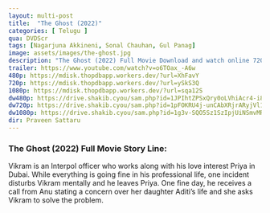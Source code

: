 ```yaml
---
layout: multi-post
title:  "The Ghost (2022)"
categories: [ Telugu ]
qua: DVDScr
tags: [Nagarjuna Akkineni, Sonal Chauhan, Gul Panag]
image: assets/images/the-ghost.jpg
description: "The Ghost (2022) Full Movie Download and watch online 720p low file size 500 mb."
trailer: https://www.youtube.com/watch?v=o6TOax_-A6w
480p: https://mdisk.thopdbapp.workers.dev/?url=XhFavY
720p: https://mdisk.thopdbapp.workers.dev/?url=ySkS3Q
1080p: https://mdisk.thopdbapp.workers.dev/?url=sqa12S
dw480p: https://drive.shakib.cyou/sam.php?id=1JPIhtZPSxQry0oLVhiAcr4-i8NMsTmkF
dw720p: https://drive.shakib.cyou/sam.php?id=1pFOKRU4j-unCAbXRjrARyjVl18bqb6Y9
dw1080p: https://drive.shakib.cyou/sam.php?id=1g3v-SQO5Sz1SzIpjUiNSmvMR2YJ-JT8N
dir: Praveen Sattaru
---
```


### The Ghost (2022) Full Movie Story Line:
Vikram is an Interpol officer who works along with his love interest Priya in Dubai. While everything is going fine in his professional life, one incident disturbs Vikram mentally and he leaves Priya. One fine day, he receives a call from Anu stating a concern over her daughter Aditi’s life and she asks Vikram to solve the problem.


